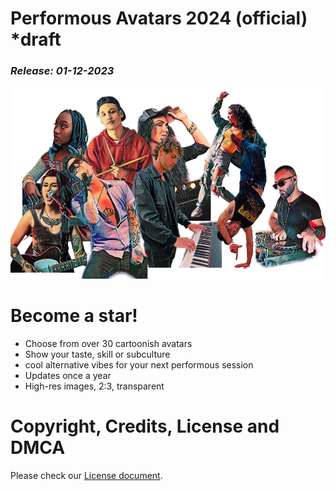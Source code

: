 # Performous Avatars 2024 (official) *draft
### *Release: 01-12-2023*

<img src="https://github.com/marwin89/performous-avatars-2024-official/blob/main/preview/performous-avatars-2024-official-preview.png" alt="Performous Avatars 2024 (offical) preview" title="Performous Avatars 2024 (offical) preview" style="max-width: 100%;"/>

# Become a star!
- Choose from over 30 cartoonish avatars
- Show your taste, skill or subculture
- cool alternative vibes for your next performous session
- Updates once a year
- High-res images, 2:3, transparent

# Copyright, Credits, License and DMCA
<p>Please check our <a href="https://github.com/marwin89/performous-avatars-2024-official/blob/main/LICENSE.md">License document</a>.
